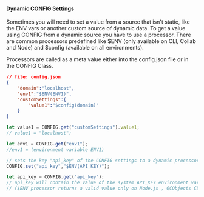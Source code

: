 #### Dynamic CONFIG Settings

Sometimes you will need to set a value from a source that isn't static, like the ENV vars or another custom source of dynamic data. To get a value using CONFIG from a dynamic source you have to use a processor. There are common processors predefined like $ENV (only available on CLI, Collab and Node) and $config (available on all environments).

Processors are called as a meta value either into the config.json file or in the CONFIG Class.

```json
// file: config.json
{
	"domain":"localhost",
	"env1":"$ENV(ENV1)",
	"customSettings":{
		"value1":"$config(domain)"
	}
}
```

```javascript
let value1 = CONFIG.get("customSettings").value1;
// value1 = "localhost";

let env1 = CONFIG.get("env1");
//env1 = (environment variable ENV1)
```

```javascript
// sets the key "api_key" of the CONFIG settings to a dynamic processor $ENV that recovers the value of API_KEY from the environment variables
CONFIG.set("api_key","$ENV(API_KEY)");

let api_key = CONFIG.get("api_key");
// api_key will contain the value of the system API_KEY environment var
// ($ENV processor returns a valid value only on Node.js , QCObjects CLI and QCObjects Collab engine)
```
